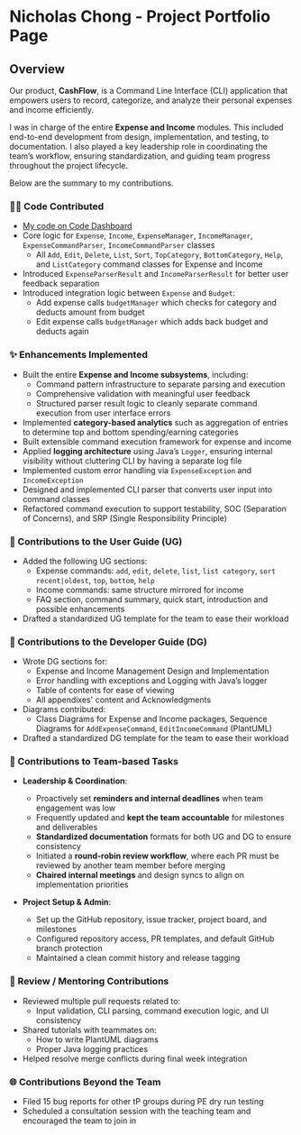 # Nicholas Chong - Project Portfolio Page

## Overview

Our product, **CashFlow**, is a Command Line Interface (CLI) application that empowers users to record, categorize, and analyze their personal expenses and income efficiently.

I was in charge of the entire **Expense and Income** modules. This included end-to-end development from design, implementation, and testing, to documentation. I also played a key leadership role in coordinating the team’s workflow, ensuring standardization, and guiding team progress throughout the project lifecycle.

Below are the summary to my contributions.

### 🧑‍💻 Code Contributed
- [My code on Code Dashboard](https://nus-cs2113-ay2425s2.github.io/tp-dashboard/?search=nicholascxh&breakdown=true)
- Core logic for `Expense`, `Income`, `ExpenseManager`, `IncomeManager`, `ExpenseCommandParser`, `IncomeCommandParser` classes
  - All `Add`, `Edit`, `Delete`, `List`, `Sort`, `TopCategory`, `BottomCategory`, `Help`, and `ListCategory` command classes for Expense and Income
- Introduced `ExpenseParserResult` and `IncomeParserResult` for better user feedback separation
- Introduced integration logic between `Expense` and `Budget`:
  - Add expense calls `budgetManager` which checks for category and deducts amount from budget
  - Edit expense calls `budgetManager` which adds back budget and deducts again

### ✨ Enhancements Implemented

- Built the entire **Expense and Income subsystems**, including:
  - Command pattern infrastructure to separate parsing and execution
  - Comprehensive validation with meaningful user feedback
  - Structured parser result logic to cleanly separate command execution from user interface errors
- Implemented **category-based analytics** such as aggregation of entries to determine top and bottom spending/earning categories
- Built extensible command execution framework for expense and income
- Applied **logging architecture** using Java’s `Logger`, ensuring internal visibility without cluttering CLI by having a separate log file
- Implemented custom error handling via `ExpenseException` and `IncomeException`
- Designed and implemented CLI parser that converts user input into command classes
- Refactored command execution to support testability, SOC (Separation of Concerns), and SRP (Single Responsibility Principle)

### 📘 Contributions to the User Guide (UG)

- Added the following UG sections:
  - Expense commands: `add`, `edit`, `delete`, `list`, `list category`, `sort recent|oldest`, `top`, `bottom`, `help`
  - Income commands: same structure mirrored for income
  - FAQ section, command summary, quick start, introduction and possible enhancements
- Drafted a standardized UG template for the team to ease their workload

### 📗 Contributions to the Developer Guide (DG)

- Wrote DG sections for:
  - Expense and Income Management Design and Implementation
  - Error handling with exceptions and Logging with Java’s logger
  - Table of contents for ease of viewing
  - All appendixes' content and Acknowledgments
- Diagrams contributed:
  - Class Diagrams for Expense and Income packages, Sequence Diagrams for `AddExpenseCommand`, `EditIncomeCommand` (PlantUML)
- Drafted a standardized DG template for the team to ease their workload

### 👥 Contributions to Team-based Tasks

- **Leadership & Coordination**:
  - Proactively set **reminders and internal deadlines** when team engagement was low
  - Frequently updated and **kept the team accountable** for milestones and deliverables
  - **Standardized documentation** formats for both UG and DG to ensure consistency
  - Initiated a **round-robin review workflow**, where each PR must be reviewed by another team member before merging
  - **Chaired internal meetings** and design syncs to align on implementation priorities

- **Project Setup & Admin**:
  - Set up the GitHub repository, issue tracker, project board, and milestones
  - Configured repository access, PR templates, and default GitHub branch protection
  - Maintained a clean commit history and release tagging

### 🤝 Review / Mentoring Contributions

- Reviewed multiple pull requests related to:
  - Input validation, CLI parsing, command execution logic, and UI consistency
- Shared tutorials with teammates on:
  - How to write PlantUML diagrams
  - Proper Java logging practices
- Helped resolve merge conflicts during final week integration

### 🌐 Contributions Beyond the Team

- Filed 15 bug reports for other tP groups during PE dry run testing
- Scheduled a consultation session with the teaching team and encouraged the team to join in